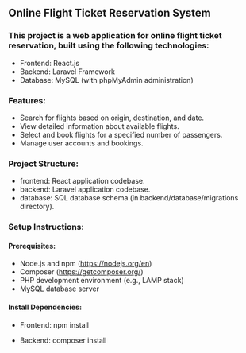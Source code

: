 ## Online Flight Ticket Reservation System
### This project is a web application for online flight ticket reservation, built using the following technologies:

* Frontend: React.js
* Backend: Laravel Framework
* Database: MySQL (with phpMyAdmin administration)

###  Features:

* Search for flights based on origin, destination, and date.
* View detailed information about available flights.
* Select and book flights for a specified number of passengers.
* Manage user accounts and bookings.
### Project Structure:

* frontend: React application codebase.
* backend: Laravel application codebase.
* database: SQL database schema (in backend/database/migrations directory).

### Setup Instructions:

#### Prerequisites:

* Node.js and npm (https://nodejs.org/en)
* Composer (https://getcomposer.org/)
* PHP development environment (e.g., LAMP stack)
* MySQL database server

#### Install Dependencies:
* Frontend:
npm install

* Backend:
composer install

